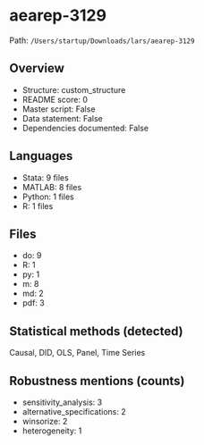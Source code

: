 # aearep-3129

Path: `/Users/startup/Downloads/lars/aearep-3129`

## Overview
- Structure: custom_structure
- README score: 0
- Master script: False
- Data statement: False
- Dependencies documented: False

## Languages
- Stata: 9 files
- MATLAB: 8 files
- Python: 1 files
- R: 1 files

## Files
- do: 9
- R: 1
- py: 1
- m: 8
- md: 2
- pdf: 3

## Statistical methods (detected)
Causal, DID, OLS, Panel, Time Series

## Robustness mentions (counts)
- sensitivity_analysis: 3
- alternative_specifications: 2
- winsorize: 2
- heterogeneity: 1